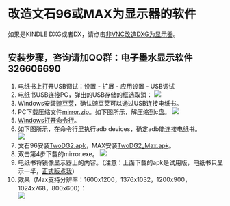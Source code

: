 # 改造文石96或MAX为显示器的软件 #
如果是KINDLE DXG或者DX，请点击[非VNC改造DXG为显示器](https://github.com/nahtethan/dxg-display/blob/master/DXG.md)。
## 安装步骤，咨询请加QQ群：电子墨水显示软件 326606690 ##
1. 电纸书上打开USB调试：设置 - 扩展 - 应用设置 - USB调试
2. 电纸书USB连接PC，弹出的USB存储的框选取消：
![](https://github.com/nahtethan/dxg-display/blob/master/99-pictures/storage.jpg)
3. Windows安装[豌豆荚](http://mir.wandoujia.com/getwdj/homepage_)，确认豌豆荚可以通过USB连接电纸书。
4. PC下载压缩文件[mirror.zip](https://raw.githubusercontent.com/nahtethan/dxg-display/master/00-binary/mirror.zip)。如下图所示，解压缩到c盘。
![](https://github.com/nahtethan/dxg-display/blob/master/99-pictures/mirror.jpg)
5. [Windows打开命令行](http://jingyan.baidu.com/article/a501d80ce26fecec630f5ee0.html)。
6. 如下图所示，在命令行里执行adb devices，确定adb能连接电纸书。  
![](https://github.com/nahtethan/dxg-display/blob/master/99-pictures/adb.jpg)
7. 文石96安装[TwoDG2.apk](https://raw.githubusercontent.com/nahtethan/dxg-display/master/00-binary/TwoDG2.apk)，MAX安装[TwoDG2_Max.apk](https://raw.githubusercontent.com/nahtethan/dxg-display/master/00-binary/TwoDG2_Max.apk)。
8. 双击第4步下载的mirror.exe。
![](https://github.com/nahtethan/dxg-display/blob/master/99-pictures/mirror.jpg)
9. 电纸书将镜像显示器上的内容。（注意：上面下载的apk是试用版，电纸书只显示一半，[正式版点我](https://item.taobao.com/item.htm?id=520024244524)）
10. 效果（Max支持分辨率：1600x1200，1376x1032，1200x900，1024x768，800x600）：  
![](https://github.com/nahtethan/dxg-display/blob/master/99-pictures/max.jpg)
